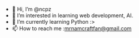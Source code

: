 - 👋 Hi, I’m @ncpz
- 👀 I’m interested in learning web development, AI.
- 🌱 I’m currently learning Python :>
- 📫 How to reach me :mrnamcraftfan@gmail.com

<!---
ncpz/ncpz is a ✨ special ✨ repository because its `README.md` (this file) appears on your GitHub profile.
You can click the Preview link to take a look at your changes.
--->
